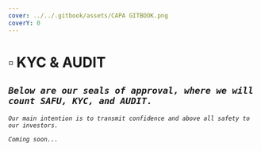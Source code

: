 ```yaml
---
cover: ../../.gitbook/assets/CAPA GITBOOK.png
coverY: 0
---
```


# ▫ KYC & AUDIT

## _`Below are our seals of approval, where we will count SAFU, KYC, and AUDIT.`_

_`Our main intention is to transmit confidence and above all safety to our investors.`_

_`Coming soon...`_
